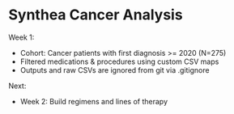 # Synthea Cancer Analysis

Week 1:
- Cohort: Cancer patients with first diagnosis >= 2020 (N=275)
- Filtered medications & procedures using custom CSV maps
- Outputs and raw CSVs are ignored from git via .gitignore

Next:
- Week 2: Build regimens and lines of therapy
